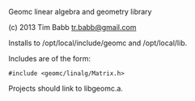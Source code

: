 Geomc linear algebra and geometry library

(c) 2013 Tim Babb
tr.babb@gmail.com

Installs to /opt/local/include/geomc and /opt/local/lib.

Includes are of the form:

    #include <geomc/linalg/Matrix.h>

Projects should link to libgeomc.a.
